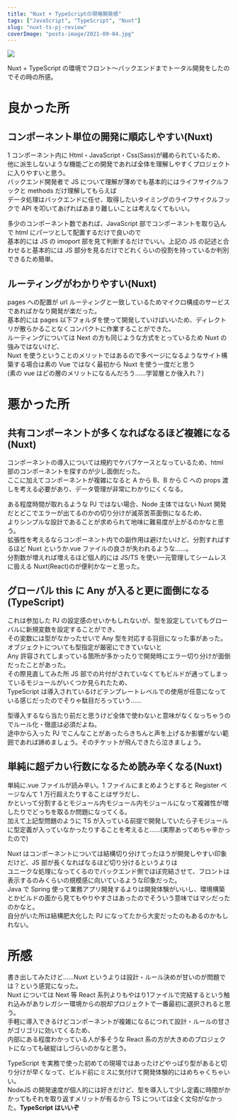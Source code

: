```yaml
---
title: "Nuxt + TypeScriptの現場開発感"
tags: ["JavaScript", "TypeScript", "Nuxt"]
slug: "nuxt-ts-pj-review"
coverImage: "posts-image/2021-09-04.jpg"
---
```


![](../images/posts-image/2021-09-04.jpg)

Nuxt + TypeScript の環境でフロント～バックエンドまでトータル開発をしたのでその時の所感。

# 良かった所

## コンポーネント単位の開発に順応しやすい(Nuxt)

1 コンポーネント内に Html・JavaScript・Css(Sass)が纏められているため、  
他に派生しないような機能ごとの開発であれば全体を理解しやすくプロジェクトに入りやすいと思う。  
バックエンド開発者で JS について理解が薄めでも基本的にはライフサイクルフックと methods だけ理解してもらえば  
データ処理はバックエンドに任せ、取得したいタイミングのライフサイクルフックで API を叩いてあげればあまり難しいことは考えなくてもいい。

多少のコンポーネント数であれば、JavaScript 部でコンポーネントを取り込んで html にパーツとして配置するだけで良いので  
基本的には JS の imoport 部を見て判断するだけでいい。上記の JS の記述と合わせると基本的には JS 部分を見るだけでどれくらいの役割を持っているか判別できるため簡単。

## ルーティングがわかりやすい(Nuxt)

pages への配置が url ルーティングと一致しているためマイクロ構成のサービスであればかなり開発が楽だった。  
基本的には pages 以下フォルダを使って開発していけばいいため、ディレクトリが散らかることなくコンパクトに作業することができた。  
ルーティングについては Next の方も同じような方式をとっているため Nuxt の強みではないけど、  
Nuxt を使うということのメリットではあるので多ページになるようなサイト構築する場合は素の Vue ではなく最初から Nuxt を使う一度だと思う  
(素の vue はどの層のメリットになるんだろう……学習層とか後入れ？)

# 悪かった所

## 共有コンポーネントが多くなればなるほど複雑になる(Nuxt)

コンポーネントの導入については規約でケバブケースとなっているため、html 部のコンポーネントを探すのが少し面倒だった。  
ここに加えてコンポーネントが複雑になると A から B、B から C への props 渡しを考える必要があり、データ管理が非常にわかりにくくなる。  

ある程度時間が取れるような PJ ではない場合、Node 主体ではない Nuxt 開発だとどこでエラーが出てるのかの切り分けが滅茶苦茶面倒になるため、  
よりシンプルな設計であることが求められて地味に難易度が上がるのかなと思う。  
拡張性を考えるならコンポーネント内での副作用は避けたいけど、分割すればするほど Nuxt というか.vue ファイルの良さが失われるような……。  
分割数が増えれば増えるほど個人的には JS/TS を使い一元管理してシームレスに扱える Nuxt(React)のが便利かなーと思った。

## グローバル this に Any が入ると更に面倒になる(TypeScript)

これは参加した PJ の設定感のせいかもしれないが、型を設定していてもグローバルに新規変数を設定することができ、  
その変数には型がなかったせいで Any 型を対応する羽目になった事があった。オブジェクトについても型指定が厳密にできていないと  
Any 許容されてしまっている箇所が多かったりで開発時にエラー切り分けが面倒だったことがあった。  
その際見直してみた所 JS 部での片付がされていなくてもビルドが通ってしまっているモジュールがいくつか見られたため、  
TypeScript は導入されているけどテンプレートレベルでの使用が任意になっている感じだったのでそりゃ駄目だろっていう……  

型導入するなら当たり前だと思うけど全体で使わないと意味がなくなっちゃうのでルール化・徹底は必須だよね。  
途中から入った PJ でこんなことがあったらきちんと声を上げるか影響がない範囲であれば諦めましょう。そのチケットが飛んできたら泣きましょう。

## 単純に超デカい行数になるため読み辛くなる(Nuxt)

単純に.vue ファイルが読み辛い。1 ファイルにまとめようとすると Register ページなんて 1 万行超えたりすることはザラだし、  
かといって分割するとモジュール内モジュール内モジュールになって複雑性が増したりでどっちを取るか問題になってくる。  
加えて上記型問題のように TS が入っている前提で開発していたら子モジュールに型定義が入っていなかったりすることを考えると……(実際あってめちゃ辛かったので)  

Nuxt はコンポーネントについては結構切り分けてったほうが開発しやすい印象だけど、JS 部が長くなればなるほど切り分けるというよりは  
ユニークな処理になってくるのでバックエンド側でほぼ完結させて、フロントは表示するのみくらいの規模感に向いているような印象だった。  
Java で Spring 使って業務アプリ開発するよりは開発体験がいいし、環境構築とかビルドの面から見てもやりやすさはあったのでそういう意味ではマシだったのかなと。  
自分がいた所は結構肥大化した PJ になってたから大変だったのもあるのかもしれない。

# 所感

書き出してみたけど……Nuxt というよりは設計・ルール決めが甘いのが問題では？という感覚になった。  
Nuxt については Next 等 React 系列よりもやはり1ファイルで完結するという触れ込みがありレガシー環境からの脱却プロジェクトで一番最初に選択されると思う。  
手軽に導入できるけどコンポーネントが複雑になるにつれて設計・ルールの甘さがゴリゴリに効いてくるため、  
内部にある程度わかっている人が多そうな React 系の方が大きめのプロジェクトになっても破綻はしづらいのかなと思う。

TypeScript を実務で使った初めての現場ではあったけどやっぱり型があると切り分けが早くなって、ビルド前にミスに気付けて開発体験的にはめちゃくちゃいい。  
NodeJS の開発速度が個人的には好きだけど、型を導入して少し定義に時間がかかってもそれを取り返すメリットが有るから TS については全く文句がなかった。<b>TypeScript はいいぞ</b>
